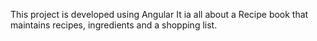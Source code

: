 This project is developed using Angular
It ia all about a Recipe book that maintains recipes, ingredients and a shopping list.
